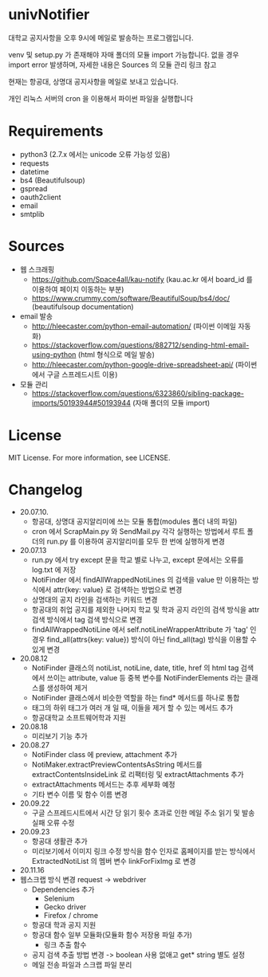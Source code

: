 # univNotifier
대학교 공지사항을 오후 9시에 메일로 발송하는 프로그램입니다.

venv 및 setup.py 가 존재해야 자매 폴더의 모듈 import 가능합니다. 없을 경우 import error 발생하며, 자세한 내용은 Sources 의 모듈 관리 링크 참고


현재는 항공대, 상명대 공지사항을 메일로 보내고 있습니다.


개인 리눅스 서버의 cron 을 이용해서 파이썬 파일을 실행합니다
# Requirements
- python3 (2.7.x 에서는 unicode 오류 가능성 있음)
- requests
- datetime
- bs4 (Beautifulsoup)
- gspread
- oauth2client
- email
- smtplib

# Sources
- 웹 스크래핑
  - https://github.com/Space4all/kau-notify (kau.ac.kr 에서 board_id 를 이용하여 페이지 이동하는 부분)
  - https://www.crummy.com/software/BeautifulSoup/bs4/doc/ (beautifulsoup documentation)
- email 발송
  - http://hleecaster.com/python-email-automation/ (파이썬 이메일 자동화)
  - https://stackoverflow.com/questions/882712/sending-html-email-using-python (html 형식으로 메일 발송)
  - http://hleecaster.com/python-google-drive-spreadsheet-api/ (파이썬에서 구글 스프레드시트 이용)
- 모듈 관리
  - https://stackoverflow.com/questions/6323860/sibling-package-imports/50193944#50193944 (자매 폴더의 모듈 import)
  
# License
MIT License. For more information, see LICENSE.

# Changelog
- 20.07.10.
  - 항공대, 상명대 공지알리미에 쓰는 모듈 통합(modules 폴더 내의 파일)
  - cron 에서 ScrapMain.py 와 SendMail.py 각각 실행하는 방법에서 루트 폴더의 run.py 를 이용하여 공지알리미를 모두 한 번에 실행하게 변경
- 20.07.13
  - run.py 에서 try except 문을 학교 별로 나누고, except 문에서는 오류를 log.txt 에 저장
  - NotiFinder 에서 findAllWrappedNotiLines 의 검색을 value 만 이용하는 방식에서 attr{key: value} 로 검색하는 방법으로 변경
  - 상명대의 공지 라인을 검색하는 키워드 변경
  - 항공대의 취업 공지를 제외한 나머지 학교 및 학과 공지 라인의 검색 방식을 attr 검색 방식에서 tag 검색 방식으로 변경
  - findAllWrappedNotiLine 에서 self.notiLineWrapperAttribute 가 'tag' 인 경우 find_all(attrs{key: value}) 방식이 아닌 find_all(tag) 방식을 이용할 수 있게 변경
- 20.08.12
  - NotiFinder 클래스의 notiList, notiLine, date, title, href 의 html tag 검색에서 쓰이는 attribute, value 등 중복 변수를 NotiFinderElements 라는 클래스를 생성하여 제거
  - NotiFinder 클래스에서 비슷한 역할을 하는 find* 메서드를 하나로 통합
  - 태그의 하위 태그가 여러 개 일 때, 이들을 제거 할 수 있는 메서드 추가
  - 항공대학교 소프트웨어학과 지원
- 20.08.18
  - 미리보기 기능 추가
- 20.08.27
  - NotiFinder class 에 preview, attachment 추가
  - NotiMaker.extractPreviewContentsAsString 메서드를 extractContentsInsideLink 로 리팩터링 및 extractAttachments 추가
  - extractAttachments 메서드는 추후 세부화 예정
  - 기타 변수 이름 및 함수 이름 변경
- 20.09.22
  - 구글 스프레드시트에서 시간 당 읽기 횟수 초과로 인한 메일 주소 읽기 및 발송 실패 오류 수정
- 20.09.23
  - 항공대 생활관 추가
  - 미리보기에서 이미지 링크 수정 방식을 함수 인자로 홈페이지를 받는 방식에서 ExtractedNotiList 의 멤버 변수 linkForFixImg 로 변경
- 20.11.16
- 웹스크랩 방식 변경 request -> webdriver
  - Dependencies 추가
    - Selenium
    - Gecko driver
    - Firefox / chrome
  - 항공대 학과 공지 지원
  - 항공대 함수 일부 모듈화(모듈화 함수 저장용 파일 추가)
    - 링크 추출 함수
  - 공지 검색 추출 방법 변경 -> boolean 사용 없애고 get* string 별도 설정
  - 메일 전송 파일과 스크랩 파일 분리
